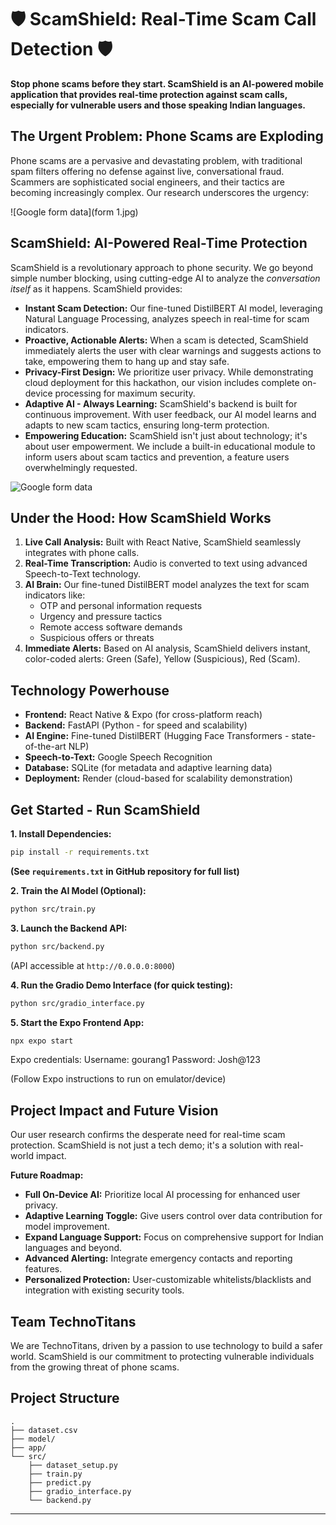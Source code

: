 
# 🛡️ ScamShield: Real-Time Scam Call Detection 🛡️


**Stop phone scams before they start.  ScamShield is an AI-powered mobile application that provides real-time protection against scam calls, especially for vulnerable users and those speaking Indian languages.**

## The Urgent Problem: Phone Scams are Exploding

Phone scams are a pervasive and devastating problem, with traditional spam filters offering no defense against live, conversational fraud. Scammers are sophisticated social engineers, and their tactics are becoming increasingly complex.  Our research underscores the urgency:

![Google form data](form 1.jpg)

## ScamShield:  AI-Powered Real-Time Protection

ScamShield is a revolutionary approach to phone security. We go beyond simple number blocking, using cutting-edge AI to analyze the *conversation itself* as it happens. ScamShield provides:

*   **Instant Scam Detection:**  Our fine-tuned DistilBERT AI model, leveraging Natural Language Processing, analyzes speech in real-time for scam indicators.
*   **Proactive, Actionable Alerts:**  When a scam is detected, ScamShield immediately alerts the user with clear warnings and suggests actions to take, empowering them to hang up and stay safe.
*   **Privacy-First Design:**  We prioritize user privacy. While demonstrating cloud deployment for this hackathon, our vision includes complete on-device processing for maximum security.
*   **Adaptive AI - Always Learning:** ScamShield's backend is built for continuous improvement. With user feedback, our AI model learns and adapts to new scam tactics, ensuring long-term protection.
*   **Empowering Education:**  ScamShield isn't just about technology; it's about user empowerment.  We include a built-in educational module to inform users about scam tactics and prevention, a feature users overwhelmingly requested.

![Google form data](form2.jpg)

## Under the Hood: How ScamShield Works

1.  **Live Call Analysis:**  Built with React Native, ScamShield seamlessly integrates with phone calls.
2.  **Real-Time Transcription:**  Audio is converted to text using advanced Speech-to-Text technology.
3.  **AI Brain:**  Our fine-tuned DistilBERT model analyzes the text for scam indicators like:
    *   OTP and personal information requests
    *   Urgency and pressure tactics
    *   Remote access software demands
    *   Suspicious offers or threats
4.  **Immediate Alerts:**  Based on AI analysis, ScamShield delivers instant, color-coded alerts: Green (Safe), Yellow (Suspicious), Red (Scam).

## Technology Powerhouse

*   **Frontend:** React Native & Expo (for cross-platform reach)
*   **Backend:** FastAPI (Python - for speed and scalability)
*   **AI Engine:** Fine-tuned DistilBERT (Hugging Face Transformers - state-of-the-art NLP)
*   **Speech-to-Text:** Google Speech Recognition
*   **Database:** SQLite (for metadata and adaptive learning data)
*   **Deployment:** Render (cloud-based for scalability demonstration)

## Get Started - Run ScamShield

**1. Install Dependencies:**

```bash
pip install -r requirements.txt
```

**(See `requirements.txt` in GitHub repository for full list)**

**2. Train the AI Model (Optional):**

```bash
python src/train.py
```

**3. Launch the Backend API:**

```bash
python src/backend.py
```

(API accessible at `http://0.0.0.0:8000`)

**4. Run the Gradio Demo Interface (for quick testing):**

```bash
python src/gradio_interface.py
```

**5. Start the Expo Frontend App:**

```bash
npx expo start
```

Expo credentials:
Username: gourang1
Password: Josh@123

(Follow Expo instructions to run on emulator/device)

## Project Impact and Future Vision

Our user research confirms the desperate need for real-time scam protection. ScamShield is not just a tech demo; it's a solution with real-world impact.

**Future Roadmap:**

*   **Full On-Device AI:**  Prioritize local AI processing for enhanced user privacy.
*   **Adaptive Learning Toggle:**  Give users control over data contribution for model improvement.
*   **Expand Language Support:**  Focus on comprehensive support for Indian languages and beyond.
*   **Advanced Alerting:**  Integrate emergency contacts and reporting features.
*   **Personalized Protection:**  User-customizable whitelists/blacklists and integration with existing security tools.

## Team TechnoTitans

We are TechnoTitans, driven by a passion to use technology to build a safer world. ScamShield is our commitment to protecting vulnerable individuals from the growing threat of phone scams.

## Project Structure

```
.
├── dataset.csv
├── model/
├── app/
└── src/
    ├── dataset_setup.py
    ├── train.py
    ├── predict.py
    ├── gradio_interface.py
    └── backend.py
```


---
